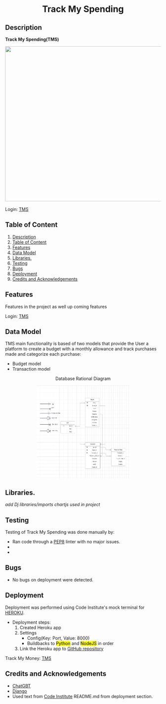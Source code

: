 <div align="center"><h1>Track My Spending</h1></div>

## Description 

**Track My Spending(TMS)** 

<div align="center"><img src= "./assets/screenshots/" width=700 height=500></div>

Login: [TMS](https://track-my-spending-2651d262fa88.herokuapp.com/)

## Table of Content 

1. [Description](#description)
2. [Table of Content](#table-of-content)
3. [Features](#features)
4. [Data Model](#data-model)
5. [Libraries.](#libraries)
6. [Testing](#testing)
7. [Bugs](#bugs)
8. [Deployment](#deployment)
9. [Credits and Acknowledgements](#credits-and-acknowledgements)


## Features
Features in the project as well up coming features


Login: [TMS](https://track-my-spending-2651d262fa88.herokuapp.com/)

## Data Model 
TMS main functionality is based of two models that provide the User a platform to
create a budget with a monthly allowance and track purchases made and categorize each purchase:

- Budget model
- Transaction model
<div align="center"><p>Database Rational Diagram</p><img src="./static/images/database_ERD.jpg" width=300 height=300></div>


## Libraries.
 *add Dj libraries/imports chartjs used in project*
## Testing
Testing of Track My Spending was done manually by:
- Ran code through a [PEP8](https://pep8ci.herokuapp.com/) linter with no major issues.  
-   
- 

## Bugs

- No bugs on deployment were detected.
  
## Deployment 
Deployment was performed using Code Institute's mock terminal for [HEROKU](heroku.com/apps).
- Deployment steps:
  1. Created Heroku app
  2. Settings
     - Config(Key: Port, Value: 8000)
     - Buildbacks to <mark>Python</mark> and <mark>NodeJS</mark> in order
  3. Link the Heroku app to [GitHub repository](https://github.com/CraigB73/track-my-spending.git)

Track My Money: [TMS](https://track-my-spending-2651d262fa88.herokuapp.com/)

## Credits and Acknowledgements
- [ChatGBT](https://chat.openai.com/) 
- [Django](https://docs.djangoproject.com/en/5.0/)
- Used text from [Code Institute](https://codeinstitute.net/se/) README.md from deployment section.

